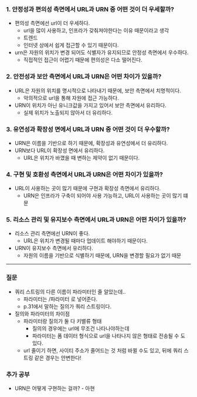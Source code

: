 ### 1. 안정성과 편의성 측면에서 URL과 URN 중 어떤 것이 더 우세할까?
* 편의성 측면에선 url이 더 우세하다.
    * url을 많이 사용하고, 인프라가 갖춰져야한다는 이유 때문이라고 생각
    * 트렌드
    * 인터넷 상에서 쉽게 접근할 수 있기 때문이다.
* urn은 자원의 위치가 변경 되어도 식별자가 유지되므로 안정성 측면에서 우수하다.
    * 직접적인 접근이 어렵기 때문에 편의성은 다소 떨어진다.

### 2. 안전성과 보안 측면에서 URL과 URN은 어떤 차이가 있을까?
* URL은 자원의 위치를 명시적으로 나타내기 때문에, 보안 측면에서 치명적이다.
    * 악의적으로 url을 통해 자원에 접근 가능하다.
* URN이 위치가 아닌 유니크값을 가지고 있어서 보안 측면에서 유리하다.
    * 실제 위치가 노출되지 않아서 더 유리하다.

### 3. 유연성과 확장성 면에서 URL과 URN 중 어떤 것이 더 우수할까?
* URN은 이름을 기반으로 하기 때문에, 확장성과 유연성에서 더 유리하다.
* URN보다 URL이 확장성 면에서 유리하다.
    * URL은 위치가 바꼈을 때 변하는 제약이 없기 때문이다.

### 4. 구현 및 호환성 측면에서 URL과 URN은 어떤 차이가 있을까?
* URL이 사용하는 곳이 많기 때문에 구현과 확장성 측면에서 유리하다.
    * URN은 인프라가 구축이 되어야 사용 가능하고, URL이 사용하는 곳이 많기 떄문

### 5. 리소스 관리 및 유지보수 측면에서 URL과 URN은 어떤 차이가 있을까?
* 리소스 관리 측면에선 URN이 좋다.
    * URL은 위치가 변경될 때마다 업데이트 해야하기 때문이다.
* URN이 유지보수 측면에서 유리하다.
    * 자원의 이름을 기반으로 식별하기 때문에, URN을 변경할 필요가 없기 때문

---

### 질문
* 쿼리 스트링의 다른 이름이 파라미터인 줄 알았는데..
    * 파라미터는 /파라미터 로 넣어준다.
    * p.31에서 말하는 질의가 쿼리 스트링이다.
* 질의와 파라미터의 차이점
    * 파라미터랑 질의가 둘 다 키밸류 형태
        * 질의의 경우에는 url에 무조건 나타나야하는데
        * 파라미터는 폼 데이터 형식으로 url을 나타나지 않은 형태로 전송될 수 도 있다.
    * url 줄이기 하면, 사이티 주소가 줄어드는 것 처럼 바뀔 수도 있고, 뒤에 쿼리 스트링 같은 경우는 안변한다!

### 추가 공부
* URN은 어떻게 구현하는 걸까? - 아현